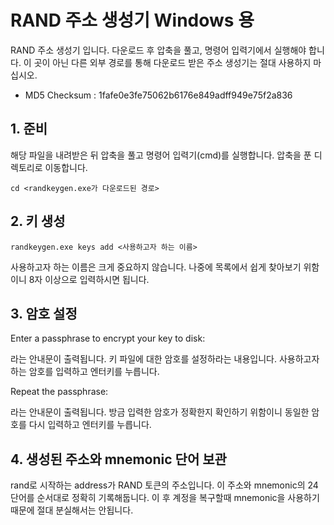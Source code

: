 # RAND 주소 생성기 Windows 용

RAND 주소 생성기 입니다. 다운로드 후 압축을 풀고, 명령어 입력기에서 실행해야 합니다. 이 곳이 아닌 다른 외부 경로를 통해 다운로드 받은 주소 생성기는 절대 사용하지 마십시오.

- MD5 Checksum : 1fafe0e3fe75062b6176e849adff949e75f2a836

## 1. 준비

해당 파일을 내려받은 뒤 압축을 풀고 명령어 입력기(cmd)를 실행합니다. 압축을 푼 디렉토리로 이동합니다.

    cd <randkeygen.exe가 다운로드된 경로>

## 2. 키 생성

    randkeygen.exe keys add <사용하고자 하는 이름>

사용하고자 하는 이름은 크게 중요하지 않습니다. 나중에 목록에서 쉽게 찾아보기 위함이니 8자 이상으로 입력하시면 됩니다.

## 3. 암호 설정

Enter a passphrase to encrypt your key to disk:

라는 안내문이 출력됩니다. 키 파일에 대한 암호를 설정하라는 내용입니다. 사용하고자 하는 암호를 입력하고 엔터키를 누릅니다.

Repeat the passphrase:

라는 안내문이 출력됩니다. 방금 입력한 암호가 정확한지 확인하기 위함이니 동일한 암호를 다시 입력하고 엔터키를 누릅니다.

## 4. 생성된 주소와 mnemonic 단어 보관

rand로 시작하는 address가 RAND 토큰의 주소입니다. 이 주소와 mnemonic의 24단어를 순서대로 정확히 기록해둡니다. 이 후 계정을 복구할때 mnemonic을 사용하기 때문에 절대 분실해서는 안됩니다.
